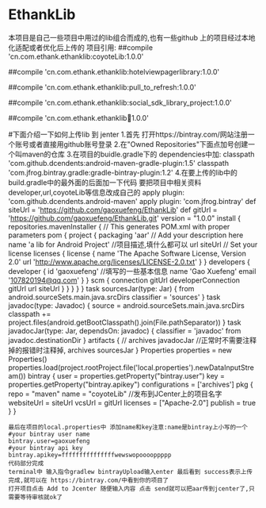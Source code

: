 # EthankLib
本项目是自己一些项目中用过的lib组合而成的,也有一些github 上的项目经过本地化适配或者优化后上传的
项目引用:
##compile 'cn.com.ethank.ethanklib:coyoteLib:1.0.0'

##compile 'cn.com.ethank.ethanklib:hotelviewpagerlibrary:1.0.0'

##compile 'cn.com.ethank.ethanklib:pull_to_refresh:1.0.0'

##compile 'cn.com.ethank.ethanklib:social_sdk_library_project:1.0.0'

##compile 'cn.com.ethank.ethanklib:wheel:1.0.0'

#下面介绍一下如何上传lib 到 jenter
    1.首先 打开https://bintray.com/网站注册一个账号或者直接用github账号登录
    2.在"Owned Repositories"下面点加号创建一个叫maven的仓库
    3.在项目的buidle.gradle下的 dependencies中加:
    classpath 'com.github.dcendents:android-maven-gradle-plugin:1.5'
    classpath 'com.jfrog.bintray.gradle:gradle-bintray-plugin:1.2'
    4.在要上传的lib中的build.gradle中的最外面的后面加一下代码
        要把项目中相关资料developer,url,coyoteLib等信息改成自己的
    apply plugin: 'com.github.dcendents.android-maven'
    apply plugin: 'com.jfrog.bintray'
    def siteUrl = 'https://github.com/gaoxuefeng/EthankLib'
    def gitUrl = 'https://github.com/gaoxuefeng/EthankLib.git'
    version = "1.0.0"
    install {
        repositories.mavenInstaller {
            // This generates POM.xml with proper parameters
            pom {
                project {
                    packaging 'aar'
                    // Add your description here
                    name 'a lib for Android Project' //项目描述,填什么都可以
                    url siteUrl
                    // Set your license
                    licenses {
                        license {
                            name 'The Apache Software License, Version 2.0'
                            url 'http://www.apache.org/licenses/LICENSE-2.0.txt'
                        }
                    }
                    developers {
                        developer {
                            id 'gaoxuefeng'    //填写的一些基本信息
                            name 'Gao Xuefeng'
                            email '107820194@qq.com'
                        }
                    }
                    scm {
                        connection gitUrl
                        developerConnection gitUrl
                        url siteUrl
                    }
                }
            }
        }
    }
    task sourcesJar(type: Jar) {
        from android.sourceSets.main.java.srcDirs
        classifier = 'sources'
    }
    task javadoc(type: Javadoc) {
        source = android.sourceSets.main.java.srcDirs
        classpath += project.files(android.getBootClasspath().join(File.pathSeparator))
    }
    task javadocJar(type: Jar, dependsOn: javadoc) {
        classifier = 'javadoc'
        from javadoc.destinationDir
    }
    artifacts {
    //    archives javadocJar //正常时不需要注释掉的报错时注释掉,
        archives sourcesJar
    }
    Properties properties = new Properties()
    properties.load(project.rootProject.file('local.properties').newDataInputStream())
    bintray {
        user = properties.getProperty("bintray.user")
        key = properties.getProperty("bintray.apikey")
        configurations = ['archives']
        pkg {
            repo = "maven"
            name = "coyoteLib"    //发布到JCenter上的项目名字
            websiteUrl = siteUrl
            vcsUrl = gitUrl
            licenses = ["Apache-2.0"]
            publish = true
        }
    }

    最后在项目的local.properties中 添加name和key注意:name是bintray上小写的一个
    #your bintray user name
    bintray.user=gaoxuefeng
    #your bintray api key
    bintray.apikey=fffffffffffffffwewswopooooppppp
    代码部分完成
    terminal中 输入指令gradlew bintrayUpload输入enter 最后看到 success表示上传完成,就可以在 https://bintray.com/中看到你的项目了
    打开项目点击 Add to Jcenter 随便输入内容 点击 send就可以把aar传到jcenter了,只需要等待审核就ok了



